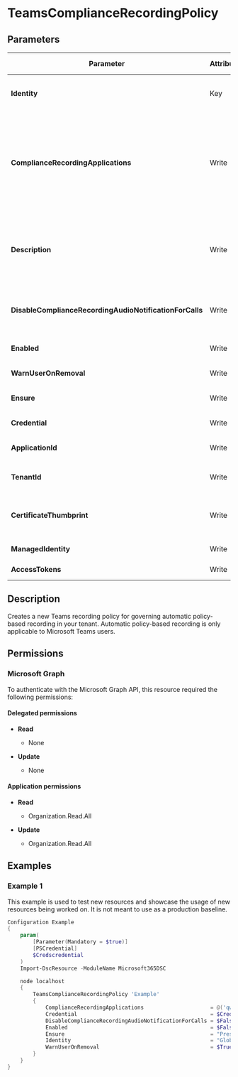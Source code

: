 ﻿# TeamsComplianceRecordingPolicy

## Parameters

| Parameter | Attribute | DataType | Description | Allowed Values |
| --- | --- | --- | --- | --- |
| **Identity** | Key | String | Unique identifier of the application instance of a policy-based recording application to be retrieved. | |
| **ComplianceRecordingApplications** | Write | StringArray[] | A list of application instances of policy-based recording applications to assign to this policy. The Id of each of these application instances must be the ObjectId of the application instance as obtained by the Get-CsOnlineApplicationInstance cmdlet. | |
| **Description** | Write | String | Enables administrators to provide explanatory text to accompany a Teams recording policy. For example, the Description might include information about the users the policy should be assigned to. | |
| **DisableComplianceRecordingAudioNotificationForCalls** | Write | Boolean | Setting this attribute to true disables recording audio notifications for 1:1 calls that are under compliance recording. | |
| **Enabled** | Write | Boolean | Controls whether this Teams recording policy is active or not. | |
| **WarnUserOnRemoval** | Write | Boolean | This parameter is reserved for future use. | |
| **Ensure** | Write | String | Present ensures the instance exists, absent ensures it is removed. | `Present`, `Absent` |
| **Credential** | Write | PSCredential | Credentials of the workload's Admin | |
| **ApplicationId** | Write | String | Id of the Azure Active Directory application to authenticate with. | |
| **TenantId** | Write | String | Id of the Azure Active Directory tenant used for authentication. | |
| **CertificateThumbprint** | Write | String | Thumbprint of the Azure Active Directory application's authentication certificate to use for authentication. | |
| **ManagedIdentity** | Write | Boolean | Managed ID being used for authentication. | |
| **AccessTokens** | Write | StringArray[] | Access token used for authentication. | |


## Description

Creates a new Teams recording policy for governing automatic policy-based recording in your tenant. Automatic policy-based recording is only applicable to Microsoft Teams users.

## Permissions

### Microsoft Graph

To authenticate with the Microsoft Graph API, this resource required the following permissions:

#### Delegated permissions

- **Read**

    - None

- **Update**

    - None

#### Application permissions

- **Read**

    - Organization.Read.All

- **Update**

    - Organization.Read.All

## Examples

### Example 1

This example is used to test new resources and showcase the usage of new resources being worked on.
It is not meant to use as a production baseline.

```powershell
Configuration Example
{
    param(
        [Parameter(Mandatory = $true)]
        [PSCredential]
        $Credscredential
    )
    Import-DscResource -ModuleName Microsoft365DSC

    node localhost
    {
        TeamsComplianceRecordingPolicy 'Example'
        {
            ComplianceRecordingApplications                     = @('qwertzuio-abcd-abcd-abcd-qwertzuio');
            Credential                                          = $Credscredential;
            DisableComplianceRecordingAudioNotificationForCalls = $False;
            Enabled                                             = $False;
            Ensure                                              = "Present";
            Identity                                            = "Global";
            WarnUserOnRemoval                                   = $True;
        }
    }
}
```

